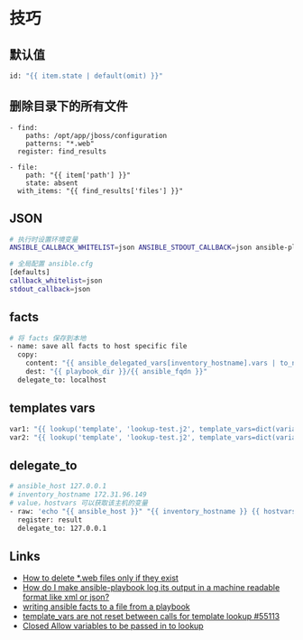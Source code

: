 # 技巧

## 默认值

```sh
id: "{{ item.state | default(omit) }}"
```

## 删除目录下的所有文件

```
- find:
    paths: /opt/app/jboss/configuration
    patterns: "*.web"
  register: find_results

- file:
    path: "{{ item['path'] }}"
    state: absent
  with_items: "{{ find_results['files'] }}"
```

## JSON

```sh
# 执行时设置环境变量
ANSIBLE_CALLBACK_WHITELIST=json ANSIBLE_STDOUT_CALLBACK=json ansible-playbook ...

# 全局配置 ansible.cfg
[defaults]
callback_whitelist=json
stdout_callback=json
```

## facts

```sh
# 将 facts 保存到本地
- name: save all facts to host specific file
  copy:
    content: "{{ ansible_delegated_vars[inventory_hostname].vars | to_nice_json }}"
    dest: "{{ playbook_dir }}/{{ ansible_fqdn }}"
  delegate_to: localhost
```

## templates vars

```sh
var1: "{{ lookup('template', 'lookup-test.j2', template_vars=dict(variable1='var1')) | trim }}"
var2: "{{ lookup('template', 'lookup-test.j2', template_vars=dict(variable1='var1', variable2='var2')) | trim }}"
```

## delegate_to

```sh
# ansible_host 127.0.0.1
# inventory_hostname 172.31.96.149
# value，hostvars 可以获取该主机的变量
- raw: 'echo "{{ ansible_host }}" "{{ inventory_hostname }} {{ hostvars[inventory_hostname]["key"] }}"'
  register: result
  delegate_to: 127.0.0.1
```

## Links

- [How to delete *.web files only if they exist](https://stackoverflow.com/questions/34949595/how-to-delete-web-files-only-if-they-exist)
- [How do I make ansible-playbook log its output in a machine readable format like xml or json?](https://devops.stackexchange.com/questions/12213/how-do-i-make-ansible-playbook-log-its-output-in-a-machine-readable-format-like)
- [writing ansible facts to a file from a playbook](https://stackoverflow.com/questions/67885939/writing-ansible-facts-to-a-file-from-a-playbook)
- [template_vars are not reset between calls for template lookup #55113](https://github.com/ansible/ansible/issues/55113)
- [Closed
Allow variables to be passed in to lookup](https://github.com/ansible/ansible/issues/6463)
